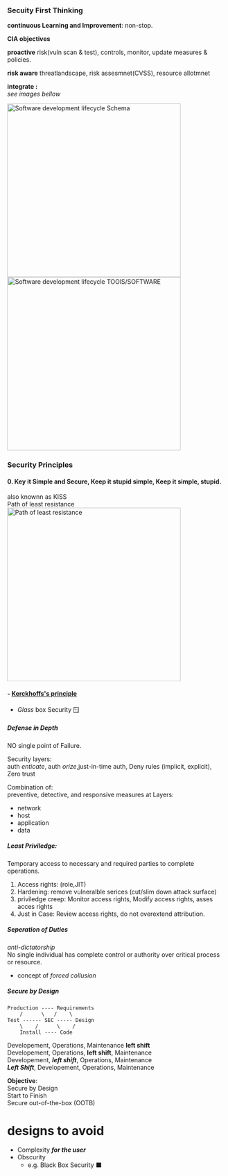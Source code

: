 ### Secuity First Thinking
__continuous Learning and Improvement__: non-stop.

__CIA objectives__

__proactive__ risk(vuln scan & test), controls, monitor, update measures & policies.

__risk aware__ threatlandscape, risk assesmnet(CVSS), resource allotmnet

__integrate :__ \
_see images bellow_

<img src="https://www.ciat.edu/wp-content/uploads/2022/07/devops-netops-secops.png" width=400px alt="Software development lifecycle Schema" />
<img src="https://miro.medium.com/v2/resize:fit:828/format:webp/1*UN3_vDPpkqhznJfXO4VmvA.png" width=400px alt="Software development lifecycle TOOlS/SOFTWARE"/>

### Security Principles
#### 0. Key it Simple and Secure, Keep it stupid simple, Keep it simple, stupid.
also knownn as KISS \
Path of least resistance \
<img src="https://upload.wikimedia.org/wikipedia/commons/thumb/8/85/Path_of_least_resistance.jpg/1024px-Path_of_least_resistance.jpg" width=400px alt="Path of least resistance"/>
#### - [Kerckhoffs's principle](https://en.wikipedia.org/wiki/Kerckhoffs%27s_principle)
- _Glass_ box Security :window:

##### Defense in Depth
NO single point of Failure.

Security layers: \
auth _enticate_, auth _orize_,just-in-time auth, Deny rules (implicit, explicit), Zero trust  

Combination of: \
preventive, detective, and responsive measures at
Layers:
- network
- host
- application
- data

##### Least Priviledge:
Temporary access to necessary and required parties to complete operations.
1. Access rights: (role,JIT)
2. Hardening: remove vulneralble serices (cut/slim down attack surface)
3. priviledge creep: Monitor access rights, Modify access rights, asses acces rights
4. Just in Case: Review access rights, do not overextend attribution.

##### Seperation of Duties
_anti-dictatorship_ \
No single individual has complete control or authority over critical process or resource.
- concept of _forced collusion_

##### Secure by Design
```
Production ---- Requirements
    /      \   /    \
Test ------ SEC ----- Design
    \    /      \    /
    Install ---- Code
```
Developement, Operations, Maintenance __left shift__ \
Developement, Operations, __left shift__, Maintenance \
Developement, ___left shift___, Operations, Maintenance \
 ___Left Shift___, Developement, Operations, Maintenance 

__Objective__: \
Secure by Design \
Start to Finish \
Secure out-of-the-box (OOTB)

 # designs to avoid
- Complexity ___for the user___
- Obscurity
    - e.g. Black Box Security :black_large_square:







